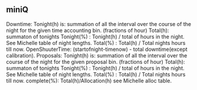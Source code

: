 ## miniQ
Downtime:
Tonight(h) is:  summation of all the interval over the course of the night for the given time accounting bin. (fractions of hour)
Total(h): summaton of tonights
Tonight(%) : Tonight(h) / total of hours in the night. See Michelle table of night lengths.
Total(%) : Total(h) / Total nights hours till now.
OpenShuuterTime: (startofnight-timenow) - total downtime(except calibration).
Proposals:
Tonight(h) is:  summation of all the interval over the course of the night for the given proposal bin. (fractions of hour)
Total(h): summaton of tonights
Tonight(%) : Tonight(h) / total of hours in the night. See Michelle table of night lengths.
Total(%) : Total(h) / Total nights hours till now.
complete(%): Total(h)/Allocation(h) see Michelle alloc table.
